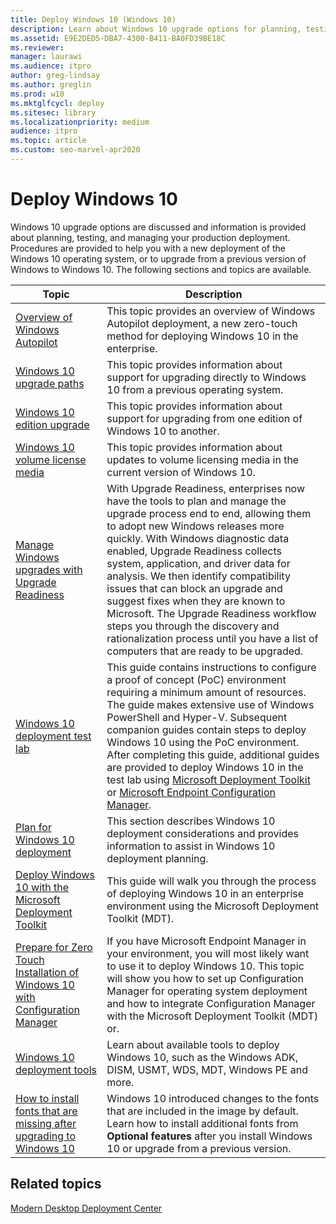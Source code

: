 ```yaml
---
title: Deploy Windows 10 (Windows 10)
description: Learn about Windows 10 upgrade options for planning, testing, and managing your production deployment.
ms.assetid: E9E2DED5-DBA7-4300-B411-BA0FD39BE18C
ms.reviewer: 
manager: laurawi
ms.audience: itpro
author: greg-lindsay
ms.author: greglin
ms.prod: w10
ms.mktglfcycl: deploy
ms.sitesec: library
ms.localizationpriority: medium
audience: itpro
ms.topic: article
ms.custom: seo-marvel-apr2020
---
```


# Deploy Windows 10

Windows 10 upgrade options are discussed and information is provided about planning, testing, and managing your production deployment. Procedures are provided to help you with a new deployment of the Windows 10 operating system, or to upgrade from a previous version of Windows to Windows 10. The following sections and topics are available.


|Topic |Description |
|------|------------|
|[Overview of Windows Autopilot](windows-autopilot/windows-autopilot.md) |This topic provides an overview of Windows Autopilot deployment, a new zero-touch method for deploying Windows 10 in the enterprise. |
|[Windows 10 upgrade paths](upgrade/windows-10-upgrade-paths.md) |This topic provides information about support for upgrading directly to Windows 10 from a previous operating system. |
|[Windows 10 edition upgrade](upgrade/windows-10-edition-upgrades.md) |This topic provides information about support for upgrading from one edition of Windows 10 to another. |
|[Windows 10 volume license media](windows-10-media.md) |This topic provides information about updates to volume licensing media in the current version of Windows 10. |
|[Manage Windows upgrades with Upgrade Readiness](upgrade/manage-windows-upgrades-with-upgrade-readiness.md) |With Upgrade Readiness, enterprises now have the tools to plan and manage the upgrade process end to end, allowing them to adopt new Windows releases more quickly. With Windows diagnostic data enabled, Upgrade Readiness collects system, application, and driver data for analysis. We then identify compatibility issues that can block an upgrade and suggest fixes when they are known to Microsoft. The Upgrade Readiness workflow steps you through the discovery and rationalization process until you have a list of computers that are ready to be upgraded. | 
|[Windows 10 deployment test lab](windows-10-poc.md) |This guide contains instructions to configure a proof of concept (PoC) environment requiring a minimum amount of resources. The guide makes extensive use of Windows PowerShell and Hyper-V. Subsequent companion guides contain steps to deploy Windows 10 using the PoC environment. After completing this guide, additional guides are provided to  deploy Windows 10 in the test lab using [Microsoft Deployment Toolkit](windows-10-poc-mdt.md) or [Microsoft Endpoint Configuration Manager](windows-10-poc-sc-config-mgr.md). |
|[Plan for Windows 10 deployment](planning/index.md) | This section describes Windows 10 deployment considerations and provides information to assist in Windows 10 deployment planning. |
|[Deploy Windows 10 with the Microsoft Deployment Toolkit](deploy-windows-mdt/deploy-windows-10-with-the-microsoft-deployment-toolkit.md) |This guide will walk you through the process of deploying Windows 10 in an enterprise environment using the Microsoft Deployment Toolkit (MDT). |
|[Prepare for Zero Touch Installation of Windows 10 with Configuration Manager](deploy-windows-cm/prepare-for-zero-touch-installation-of-windows-10-with-configuration-manager.md) |If you have Microsoft Endpoint Manager in your environment, you will most likely want to use it to deploy Windows 10. This topic will show you how to set up Configuration Manager for operating system deployment and how to integrate Configuration Manager with the Microsoft Deployment Toolkit (MDT) or. |
|[Windows 10 deployment tools](windows-10-deployment-tools-reference.md) |Learn about available tools to deploy Windows 10, such as the Windows ADK, DISM, USMT, WDS, MDT, Windows PE and more. |
|[How to install fonts that are missing after upgrading to Windows 10](windows-10-missing-fonts.md)|Windows 10 introduced changes to the fonts that are included in the image by default. Learn how to install additional fonts from **Optional features** after you install Windows 10 or upgrade from a previous version.|

## Related topics

[Modern Desktop Deployment Center](https://docs.microsoft.com/microsoft-365/enterprise/desktop-deployment-center-home)